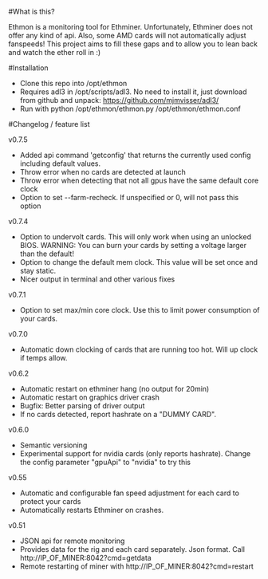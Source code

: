 #What is this?

Ethmon is a monitoring tool for Ethminer. Unfortunately, Ethminer does not offer any kind of api. Also, some AMD cards will not automatically adjust fanspeeds! This project aims to fill these gaps and to allow you to lean back and watch the ether roll in :)


#Installation

* Clone this repo into /opt/ethmon
* Requires adl3 in /opt/scripts/adl3. No need to install it, just download from github and unpack: https://github.com/mjmvisser/adl3/
* Run with python /opt/ethmon/ethmon.py /opt/ethmon/ethmon.conf


#Changelog / feature list

v0.7.5
* Added api command 'getconfig' that returns the currently used config including default values.
* Throw error when no cards are detected at launch
* Throw error when detecting that not all gpus have the same default core clock
* Option to set --farm-recheck. If unspecified or 0, will not pass this option

v0.7.4
* Option to undervolt cards. This will only work when using an unlocked BIOS. WARNING: You can burn your cards by setting a voltage larger than the default!
* Option to change the default mem clock. This value will be set once and stay static.
* Nicer output in terminal and other various fixes

v0.7.1
* Option to set max/min core clock. Use this to limit power consumption of your cards.

v0.7.0
* Automatic down clocking of cards that are running too hot. Will up clock if temps allow. 

v0.6.2
* Automatic restart on ethminer hang (no output for 20min)
* Automatic restart on graphics driver crash
* Bugfix: Better parsing of driver output
* If no cards detected, report hashrate on a "DUMMY CARD".

v0.6.0
* Semantic versioning
* Experimental support for nvidia cards (only reports hashrate). Change the config parameter "gpuApi" to "nvidia" to try this

v0.55
* Automatic and configurable fan speed adjustment for each card to protect your cards
* Automatically restarts Ethminer on crashes.

v0.51
* JSON api for remote monitoring
* Provides data for the rig and each card separately. Json format. Call http://IP_OF_MINER:8042?cmd=getdata
* Remote restarting of miner with http://IP_OF_MINER:8042?cmd=restart
